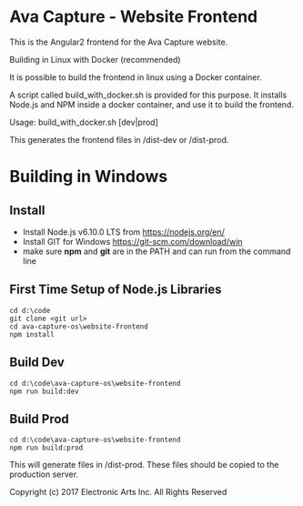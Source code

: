 Ava Capture - Website Frontend
=

This is the Angular2 frontend for the Ava Capture website.

Building in Linux with Docker (recommended)

It is possible to build the frontend in linux using a Docker container. 

A script called build_with_docker.sh is provided for this purpose. It installs Node.js and NPM inside a docker container, and use it to build the frontend.

Usage: build_with_docker.sh [dev|prod]

This generates the frontend files in /dist-dev or /dist-prod.

Building in Windows
==
Install
--
* Install Node.js v6.10.0 LTS from https://nodejs.org/en/
* Install GIT for Windows https://git-scm.com/download/win
* make sure **npm** and **git** are in the PATH and can run from the command line

First Time Setup of Node.js Libraries
-- 

    cd d:\code
    git clone <git url>
    cd ava-capture-os\website-frontend
    npm install

Build Dev
--

    cd d:\code\ava-capture-os\website-frontend
    npm run build:dev

Build Prod
--

    cd d:\code\ava-capture-os\website-frontend
    npm run build:prod

This will generate files in /dist-prod. These files should be copied to the production server.


Copyright (c) 2017 Electronic Arts Inc. All Rights Reserved 